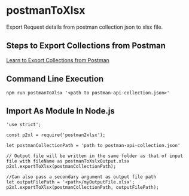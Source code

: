 # postmanToXlsx
Export Request details from postman collection json to xlsx file.

## Steps to Export Collections from Postman
[Learn to Export Collections from Postman](https://learning.getpostman.com/docs/postman/collections/data-formats/#exporting-postman-data)

## Command Line Execution
``` npm run postmanToXlsx '<path to postman-api-collection.json>' ```

## Import As Module In Node.js

```
'use strict';

const p2xl = require('postman2xlsx');

let postmanCollectionPath = 'path to postman-api-collection.json'

// Output file will be written in the same folder as that of input file with fileName as postmanToXslxOutput.xlsx
p2xl.exportToXlsx(postmanCollectionPath);

//Can also pass a secondary argument as output file path
let outputFilePath = '<path>/myOutputFile.xlsx';
p2xl.exportToXlsx(postmanCollectionPath, outputFilePath);

```

